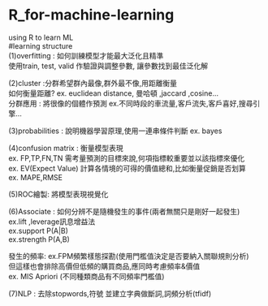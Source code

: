 # R_for-machine-learning
using R to learn ML  
#learning structure  
(1)overfitting : 如何訓練模型才能最大泛化且精準  
使用train, test, valid 作驗證與調整參數, 讓參數找到最佳泛化解    

(2)cluster :分群希望群內最像,群外最不像,用距離衡量  
如何衡量距離? ex. euclidean distance, 曼哈頓 ,jaccard ,cosine...  
分群應用 : 將很像的個體作預測 ex.不同時段的車流量,客戶流失,客戶喜好,搜尋引擎...  

(3)probabilities : 說明機器學習原理,使用一連串條件判斷 ex. bayes  

(4)confusion matrix : 衡量模型表現  
ex. FP,TP,FN,TN 需考量預測的目標來說,何項指標較重要並以該指標來優化  
ex. EV(Expect Value) 計算各情境的可得的價值總和,比如衡量促銷是否划算  
ex. MAPE,RMSE  

(5)ROC繪製: 將模型表現視覺化  

(6)Associate : 如何分辨不是隨機發生的事件(兩者無關只是剛好一起發生)  
ex.lift ,leverage訊息增益法  
ex.support P(A|B)  
ex.strength P(A,B)  
  
發生的頻率: ex.FPM頻繁樣態探勘(使用門檻值決定是否要納入關聯規則分析)  
但這樣也會排除高價但低頻的購買商品,應同時考慮頻率&價值  
ex. MIS Apriori (不同種類商品有不同頻率門檻值)

(7)NLP : 去除stopwords,符號 並建立字典做斷詞,詞頻分析(tfidf)



